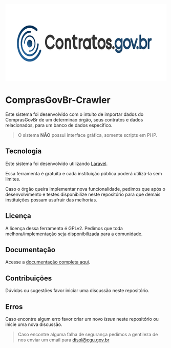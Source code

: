 <div align="center"><img src="comprasnet/imagens/contratos_logo.png" width="720" height="240"></div>

# ComprasGovBr-Crawler

Este sistema foi desenvolvido com o intuito de importar dados do ComprasGovBr de um determinao órgão, 
seus contratos e dados relacionados, para um banco de dados específico. 

> O sistema **NÃO** possui interface gráfica, somente scripts em PHP.

## Tecnologia

Este sistema foi desenvolvido utilizando [Laravel](https://laravel.com).

Essa ferramenta é gratuita e cada instituição pública poderá utilizá-la sem limites.

Caso o órgão queira implementar nova funcionalidade, pedimos que após o desenvolvimento e 
testes disponibilize neste repositório para que demais instituições possam usufruir das melhorias.

## Licença

A licença dessa ferramenta é GPLv2. Pedimos que toda melhora/implementação seja disponibilizada para a comunidade.

## Documentação

Acesse a [documentação completa aqui](./comprasnet/docs/).

## Contribuições

Dúvidas ou sugestões favor iniciar uma discussão neste repositório.

## Erros

Caso encontre algum erro favor criar um novo _issue_ neste repositório ou 
inicie uma nova discussão.

> Caso encontre alguma falha de segurança pedimos a gentileza de nos enviar um email para [disol@cgu.gov.br](mailto:disol@cgu.gov.br)
